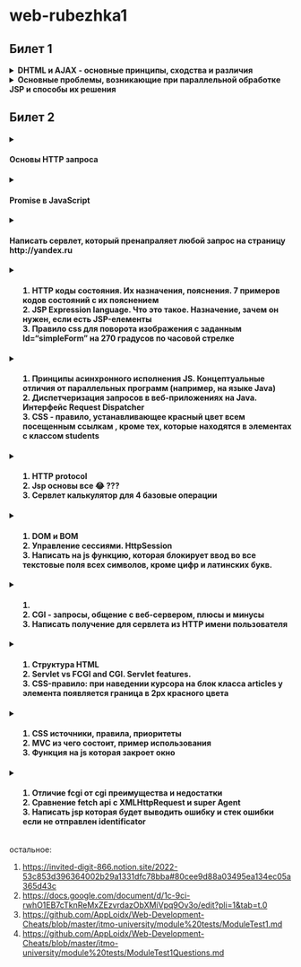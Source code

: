# web-rubezhka1


## Билет 1
<details>
<summary>
  <b>DHTML и AJAX - основные принципы, сходства и различия</b>
</summary>

DHTML (Dynamic HTML) и AJAX (Asynchronous JavaScript and XML) являются двумя технологиями, используемыми для создания интерактивных веб-приложений. Они имеют сходства, но также отличаются друг от друга.

Основные принципы DHTML:

1. Использование HTML, CSS и JavaScript для создания динамических и интерактивных веб-страниц.
2. Обновление содержимого страницы без перезагрузки всей страницы.
3. Использование DOM (Document Object Model) для манипулирования элементами на странице.

Основные принципы AJAX:

1. Асинхронная передача данных между клиентом и сервером без перезагрузки всей страницы.
2. Использование XMLHttpRequest объекта для отправки запросов к серверу без необходимости обновления всей страницы.
3. Обработка полученных данных с помощью JavaScript.

Сходства между DHTML и AJAX:

1. Обе технологии используют JavaScript для создания интерактивности на веб-страницах.
2. Они позволяют обновлять содержимое страницы без полной перезагрузки.

Различия между DHTML и AJAX:

1. DHTML фокусируется на изменении содержимого страницы, в то время как AJAX фокусируется на асинхронной передаче данных между клиентом и сервером.
2. AJAX требует использования XMLHttpRequest объекта, в то время как DHTML не требует этого компонента.
3. DHTML может быть использован для создания сложных пользовательских интерфейсов, тогда как AJAX часто используется для загрузки данных из базы данных или других ресурсов без полной перезагрузки страницы.

</details>

<details>
<summary>
  <b>Основные проблемы, возникающие при параллельной обработке JSP и способы их решения</b>
</summary>

Одной из основных проблем при параллельной обработке JSP является конкуренция за доступ к ресурсам, таким как база данных, файловая система и другие внешние сервисы. Это может привести к блокировкам и задержкам в обработке запросов.

Для решения этой проблемы можно использовать механизмы синхронизации, такие как блокировки или семафоры, чтобы предотвратить одновременный доступ к ресурсам. Также можно использовать асинхронные запросы для выполнения длительных операций без блокировки основного потока обработки.

Еще одной проблемой является управление состоянием при параллельной обработке. Использование глобальных переменных или состояния на стороне сервера может вызвать неопределенное поведение при параллельном доступе.

Для управления состоянием можно использовать механизмы сессий или контекстов приложений для изоляции данных каждого пользователя или запроса. Также можно использовать иммутабельные объекты и функциональное программирование для создания безопасных структур данных.

Кроме того, возникают проблемы с производительностью при параллельной обработке JSP из-за высокой нагрузки на сервер и ограниченных ресурсов.

Для улучшения производительности можно использовать кэширование результатов вычислений, распределение нагрузки между несколькими серверами или оптимизацию кода и запросов к базе данных. Также можно использовать асинхронную обработку запросов для уменьшения времени ожидания ответа от сервера.

</details>


## Билет 2

<details>
<summary><h4>
Основы HTTP запроса
</h4></summary>

HTTP (Hypertext Transfer Protocol) - это протокол передачи данных, который используется для обмена информацией в Интернете. HTTP запросы отправляются клиентом (например, браузером) к серверу для запроса определенной информации или выполнения определенного действия.

Основные элементы HTTP запроса включают:

1. Метод: Это указывает на тип операции, которую нужно выполнить. Например, GET для получения ресурса, POST для отправки данных на сервер, PUT для обновления существующего ресурса и т.д.

2. URL (Uniform Resource Locator): Это адрес ресурса на сервере, к которому нужно обратиться.

3. Заголовки: Они содержат метаданные о запросе, такие как тип содержимого, язык и т.д.

4. Тело запроса: Опциональная часть запроса, которая содержит данные или параметры для передачи на сервер.

Пример HTTP запроса:
```
GET /index.html HTTP/1.1
Host: www.example.com
User-Agent: Mozilla/5.0
Accept-Language: en-US
```

В этом примере "GET" - это метод запроса, "/index.html" - это URL ресурса на сервере и "Host", "User-Agent", "Accept-Language" - это заголовки запросов.

</details>

<details>
<summary><h4>

Promise в JavaScript

</h4></summary>

Promise в JavaScript - это объект, который используется для выполнения асинхронных операций и управления их результатами. Он представляет собой обещание о том, что определенная операция будет завершена в будущем, либо успешно (resolve), либо неудачно (reject).

Promise имеет три состояния: 
1. Pending (ожидание) - начальное состояние, когда обещание еще не было выполнено или отклонено.
2. Fulfilled (выполнено) - когда обещание успешно выполнено.
3. Rejected (отклонено) - когда обещание не удалось выполнить.

С помощью Promise можно создавать цепочки асинхронных операций, которые выполняются последовательно друг за другом или параллельно. Это позволяет управлять потоком данных и делать код более читаемым и поддерживаемым.

Пример использования Promise:
```
let promise = new Promise((resolve, reject) => {
  setTimeout(() => {
    let success = true;
    if(success){
      resolve("Operation successful");
    } else {
      reject("Operation failed");
    }
  }, 2000);
});

promise.then((message) => {
  console.log(message);
}).catch((error) => {
  console.error(error);
});
```
В этом примере создается новый Promise объект с задержкой в две секунды. Если операция завершается успешно, то вызывается метод resolve с сообщением "Operation successful", если нет - метод reject с сообщением "Operation failed". Затем мы используем метод then для обработки успешного выполнения и метод catch для отлавливания ошибок.

Promise является мощным инструментом для работы с асинхронными операциями в JavaScript и широко используется в различных библиотеках и фреймворках.


</details>

<details>
<summary><h4>
Написать сервлет, который пренапраляет любой запрос на страницу http://yandex.ru

</h4></summary>

Для написания сервлета, который будет перенаправлять любой запрос на страницу http://yandex.ru, вам нужно использовать метод sendRedirect из класса HttpServletResponse. Вот пример кода на Java для сервлета:

```
@WebServlet("/*")
public class RedirectServlet extends HttpServlet {
    @Override
    protected void service(HttpServletRequest request, HttpServletResponse response) throws ServletException, IOException {
        response.sendRedirect("http://yandex.ru");
    }

}
```


</details>



<details>
<summary><h4>
<ol>
<li>HTTP коды состояния. Их назначения, пояснения. 7 примеров кодов состояний с их пояснением</li>
<li>JSP Expression language. Что это такое. Назначение, зачем он нужен, если есть JSP-елементы</li>
<li>Правило css для поворота изображения с заданным Id=“simpleForm” на 270 градусов по часовой стрелке</li>
</ol>
</h4></summary>
<ul>

<li>

1. 200 OK - запрос успешно выполнен, сервер возвращает запрошенные данные.
2. 301 Moved Permanently - запрашиваемый ресурс был перемещен на постоянной основе на новый URL.
3. 400 Bad Request - сервер не может обработать запрос из-за некорректного синтаксиса или другой ошибки клиента.
4. 403 Forbidden - доступ к запрашиваемому ресурсу запрещен, сервер отказывает в доступе.
5. 404 Not Found - запрашиваемый ресурс не найден на сервере.
6. 500 Internal Server Error - произошла ошибка на стороне сервера, которая препятствует выполнению запроса.
7. 503 Service Unavailable - сервер временно не может обрабатывать запросы из-за перегрузки или технических проблем.
8. Код состояния 504 HTTP обозначает ошибку "Gateway Timeout". Эта ошибка возникает, когда сервер, действуя в качестве шлюза или прокси-сервера, не может получить ответ вовремя от другого сервера. При возникновении этой ошибки, клиентский запрос не может быть завершен из-за превышения времени ожидания. Например, если сервер, на который делается запрос, не отвечает в течение определенного времени, то может быть сгенерирован код состояния 504.

HTTP коды состояния используются для передачи информации о результате выполнения HTTP-запросов между клиентом и сервером. Коды состояния помогают определить успешность или ошибочность выполнения запросов и действий, которые должны быть предприняты в ответ на эти результаты (например, перенаправление пользователя или вывод сообщения об ошибке).

</li>

<li>

JSP (JavaServer Pages) Expression Language (EL) — это язык, который используется в JSP для упрощения доступа к данным и их манипуляции. Он был введён для упрощения работы с JavaBeans, коллекциями и другими объектами, которые могут быть доступны в контексте JSP.

▎Основные назначения и преимущества EL:

1. Упрощение синтаксиса: EL позволяет обращаться к атрибутам объектов и коллекциям без необходимости использовать сложные Java-выражения. Это делает код более читаемым и поддерживаемым.

2. Изоляция представления от логики: EL помогает отделить логику приложения от представления, что соответствует принципам MVC (Model-View-Controller). Это позволяет разработчикам сосредоточиться на создании пользовательского интерфейса, не углубляясь в детали реализации бизнес-логики.

3. Безопасность: EL автоматически экранирует выводимые данные, что помогает предотвратить уязвимости, такие как XSS (межсайтовый скриптинг).

4. Доступ к различным объектам: EL может использоваться для доступа к различным объектам, таким как JavaBeans, атрибуты сессии, запроса и контекста.

▎Примеры использования EL:

1. Обращение к атрибутам JavaBeans:
   ```
   <jsp:useBean id="user" class="com.example.User" />
   <p>Имя пользователя: ${user.name}</p>
   ```

2. Работа с коллекциями:
   ```
   <c:forEach var="item" items="${itemsList}">
       <p>${item}</p>
   </c:forEach>
   ```

3. Условные выражения:
   ```
   <c:if test="${not empty user}">
       <p>Добро пожаловать, ${user.name}!</p>
   </c:if>
   ```

▎Сравнение с JSP-элементами:

Хотя JSP-элементы (такие как скриптлеты, директивы и теги) предоставляют мощные инструменты для работы с данными, они могут сделать код менее читаемым и сложным для понимания. Например, использование скриптлетов требует написания Java-кода внутри JSP, что может привести к смешению логики и представления.

EL, с другой стороны, предлагает более декларативный подход, позволяя разработчикам использовать простые выражения для доступа к данным. Это делает код более чистым и понятным, а также упрощает его поддержку.


</li>

<li>

```
#simpleForm {
    transform: rotate(270deg);
}
```
</li>

</ul>
</details>




<details>
<summary><h4>
<ol>
<li>Принципы асинхронного исполнения JS. Концептуальные отличия от параллельных программ (например, на языке Java)</li>
<li>Диспетчеризация запросов в веб-приложениях на Java. Интерфейс Request Dispatcher</li>
<li>CSS - правило, устанавливающее красный цвет всем посещенным ссылкам , кроме тех, которые находятся в элементах с классом students</li>
</ol>
</h4></summary>
<ul>

<li>

Асинхронное исполнение в JavaScript и параллельные программы, такие как на языке Java, имеют разные концептуальные подходы к обработке задач. Давайте разберем основные принципы асинхронного исполнения JS и его отличия от параллельного программирования.

▎Асинхронное исполнение в JavaScript

1. Однопоточная модель: JavaScript работает в однопоточном режиме, что означает, что он выполняет код последовательно, по одной операции за раз. Это позволяет избежать проблем с состоянием гонки, которые могут возникать в многопоточных средах.

2. Событийный цикл (Event Loop): JavaScript использует событийный цикл для управления асинхронными операциями. Когда выполняется асинхронный код (например, запросы к серверу, таймеры), он не блокирует основной поток. Вместо этого, когда операция завершена, результат помещается в очередь событий, и основной поток продолжает выполнение других задач.

3. Обещания (Promises): Для работы с асинхронным кодом используются объекты Promise, которые представляют собой результат асинхронной операции. Это позволяет более удобно обрабатывать успех или ошибку выполнения.

4. Async/Await: С введением async и await синтаксис стал более понятным и похожим на синхронный код, что облегчает чтение и поддержку.

▎Параллельное программирование в Java

1. Многопоточность: Java поддерживает многопоточность, что позволяет выполнять несколько потоков одновременно. Каждый поток может выполнять свою задачу независимо от других.

2. Параллелизм: В Java можно создавать несколько потоков, которые могут работать параллельно на многоядерных процессорах, что позволяет значительно увеличить производительность для задач, требующих больших вычислительных ресурсов.

3. Синхронизация: В многопоточных приложениях необходимо учитывать проблемы синхронизации (например, состояние гонки, блокировки), чтобы избежать конфликтов при доступе к общим ресурсам.

4. Использование потоков и ExecutorService: Java предоставляет механизмы, такие как Thread, Runnable и ExecutorService, для управления потоками и их выполнением.

▎Концептуальные отличия

1. Модель исполнения:

   • JavaScript: Однопоточная модель с асинхронным исполнением через событийный цикл.

   • Java: Многопоточная модель с возможностью параллельного выполнения.

2. Управление задачами:

   • JavaScript: Задачи добавляются в очередь событий и обрабатываются по мере их завершения.

   • Java: Задачи могут выполняться одновременно в разных потоках, что требует управления состоянием и синхронизации.

3. Сложность:

   • JavaScript: Более простой подход к асинхронности без необходимости управлять потоками.

   • Java: Более сложная модель, требующая учета многопоточности и синхронизации.

4. Подход к производительности:

   • JavaScript: Оптимизирован для обработки I/O операций (например, сетевых запросов) без блокировки основного потока.

   • Java: Может использовать параллелизм для вычислительно интенсивных задач.
</li>

<li>

Диспетчеризация запросов — это важный аспект разработки веб-приложений на Java, особенно в контексте использования сервлетов и JavaServer Pages (JSP). В этом контексте интерфейс RequestDispatcher играет ключевую роль.

▎Интерфейс RequestDispatcher

RequestDispatcher — это интерфейс, предоставляемый Java EE (Jakarta EE), который позволяет перенаправлять запросы и ответы между сервлетами, JSP и другими ресурсами. Он предоставляет методы для передачи управления от одного компонента к другому в рамках одного запроса.

▎Основные методы интерфейса

1. forward(ServletRequest request, ServletResponse response):

   • Этот метод используется для передачи управления от одного сервлета или JSP к другому ресурсу (например, к другому сервлету или JSP).

   • При использовании forward запрос и ответ остаются в одном контексте, что позволяет передавать атрибуты и параметры.

   • Пример:
    ```
    RequestDispatcher dispatcher = request.getRequestDispatcher("destination.jsp");
    dispatcher.forward(request, response);
    ```
     

2. include(ServletRequest request, ServletResponse response):

   • Этот метод включает содержимое другого ресурса (сервлета или JSP) в текущий ответ.

   • Это позволяет динамически добавлять контент из других ресурсов, не прерывая выполнение текущего сервлета.

   • Пример:
   ```
    RequestDispatcher dispatcher = request.getRequestDispatcher("header.jsp");
          
     dispatcher.include(request, response);
     ```
     

▎Применение RequestDispatcher

1. Перенаправление запросов: Когда необходимо обработать запрос в другом компоненте приложения (например, передать данные от одного сервлета к другому).

2. Инклюзия ресурсов: Когда нужно динамически вставить содержимое одного ресурса в другой, например, при создании шаблонов страниц.

3. Передача атрибутов: RequestDispatcher позволяет передавать атрибуты между ресурсами через объект ServletRequest, что полезно для обмена данными.

▎Пример использования

Вот простой пример использования RequestDispatcher в сервлете:
```
@WebServlet("/example")
public class ExampleServlet extends HttpServlet {
    protected void doGet(HttpServletRequest request, HttpServletResponse response) throws ServletException, IOException {
        // Установка атрибута
        request.setAttribute("message", "Hello from ExampleServlet!");

        // Получение RequestDispatcher для перенаправления на другой ресурс
        RequestDispatcher dispatcher = request.getRequestDispatcher("/destination.jsp");

        // Перенаправление запроса
        dispatcher.forward(request, response);
    }
}
```

А в destination.jsp вы можете получить доступ к переданному атрибуту:
```
<% String message = (String) request.getAttribute("message"); %>
<p><%= message %></p>
```

</li>

<li>

```
a:visited {
    color: red; /* Устанавливаем красный цвет для всех посещенных ссылок */
}

.students a:visited {
    color: inherit; /* Сбрасываем цвет для посещенных ссылок внутри элементов с классом students */
}
```

</li>

</ul>
</details>


<details>
<summary><h4>
<ol>
<li>HTTP protocol</li>
<li>Jsp основы все 😂 ???</li>
<li>Сервлет калькулятор для 4 базовые операции</li>
</ol>
</h4></summary>
<ul>

<li>

HTTP (Hypertext Transfer Protocol) — это протокол прикладного уровня, который используется для передачи данных в интернете. Он является основой для обмена информацией между клиентами (обычно веб-браузерами) и серверами. Вот основные аспекты HTTP:

▎Основные характеристики HTTP:

1. Запросы и ответы:

   • HTTP-запрос: Клиент отправляет запрос к серверу, чтобы получить ресурсы (например, HTML-страницы, изображения и т. д.). Запрос включает метод (GET, POST, PUT, DELETE и другие), URL, заголовки и иногда тело запроса.

   • HTTP-ответ: Сервер отвечает на запрос клиента, отправляя статус-код (например, 200 OK, 404 Not Found), заголовки и тело ответа (например, HTML-код).

2. Методы HTTP:

   • GET: Запрашивает данные с сервера.

   • POST: Отправляет данные на сервер, например, при заполнении форм.

   • PUT: Обновляет существующий ресурс на сервере.

   • DELETE: Удаляет указанный ресурс с сервера.

3. Статусы ответа:

   • 2xx: Успешные запросы (например, 200 OK).

   • 3xx: Перенаправления (например, 301 Moved Permanently).

   • 4xx: Ошибки клиента (например, 404 Not Found).

   • 5xx: Ошибки сервера (например, 500 Internal Server Error).

4. Безопасность:

   • HTTP передает данные в открытом виде. Для безопасной передачи данных используется HTTPS (HTTP Secure), который шифрует данные с помощью TLS/SSL.

5. Статeless Protocol:

   • HTTP является безсостоянием, что означает, что каждый запрос является независимым и не сохраняет состояние между запросами. Для управления состоянием используются технологии, такие как cookies и сессии.

6. Заголовки:

   • HTTP-заголовки передаются как часть запроса и ответа и содержат метаданные о передаваемых данных (например, тип контента, длину содержимого и т. д.).
</li>

<li>

</li>

<li>

```
@WebServlet("/calculator")
public class CalculatorServlet extends HttpServlet {
    protected void doPost(HttpServletRequest request, HttpServletResponse response) throws ServletException, IOException {
        // Получаем параметры из запроса
        double num1 = Double.parseDouble(request.getParameter("num1"));
        double num2 = Double.parseDouble(request.getParameter("num2"));
        String operation = request.getParameter("operation");
        double result = 0;

        // Выполняем операцию в зависимости от выбранного действия
        switch (operation) {
            case "add":
                result = num1 + num2;
                break;
            case "subtract":
                result = num1 - num2;
                break;
            case "multiply":
                result = num1 * num2;
                break;
            case "divide":
                if (num2 != 0) {
                    result = num1 / num2;
                } else {
                    response.sendError(HttpServletResponse.SC_BAD_REQUEST, "Division by zero is not allowed.");
                    return;
                }
                break;
            default:
                response.sendError(HttpServletResponse.SC_BAD_REQUEST, "Invalid operation.");
                return;
        }

        // Формируем ответ
        response.setContentType("text/html");
        PrintWriter out = response.getWriter();
        out.println("<html><body>");
        out.println("<h1>Result: " + result + "</h1>");
        out.println("<a href='index.html'>Back</a>");
        out.println("</body></html>");
    }

    protected void doGet(HttpServletRequest request, HttpServletResponse response) throws ServletException, IOException {
        // Переадресация на метод doPost
        doPost(request, response);
    }
}
```
</li>

</ul>
</details>

<details>
<summary><h4>
<ol>
<li>DOM и BOM</li>
<li>Управление сессиями. HttpSession</li>
<li>Написать на js функцию, которая блокирует ввод во все текстовые поля всех символов, кроме цифр и латинских букв.</li>
</ol>
</h4></summary>
<ul>

<li>

DOM (Document Object Model) и BOM (Browser Object Model) — это два ключевых концепта в веб-разработке, которые помогают взаимодействовать с документами HTML и управлять браузером.

▎DOM (Document Object Model)

DOM — это программный интерфейс для HTML и XML документов. Он представляет структуру документа в виде дерева, где каждый элемент, атрибут и текст являются объектами. С помощью DOM можно:

• Изменять структуру документа: добавлять, удалять или изменять элементы.

• Манипулировать стилями: изменять CSS-стили элементов.

• Обрабатывать события: добавлять обработчики событий для взаимодействия с пользователем.

Пример работы с DOM на JavaScript:
```
// Получить элемент по ID
let element = document.getElementById("myElement");

// Изменить текст элемента
element.textContent = "Новый текст";

// Добавить новый элемент
let newElement = document.createElement("div");
newElement.textContent = "Я новый элемент!";
document.body.appendChild(newElement);
```

▎BOM (Browser Object Model)

BOM — это набор объектов, предоставляемых браузером, который позволяет взаимодействовать с самим браузером. В отличие от DOM, который работает с документом, BOM предоставляет доступ к функциональности браузера. Основные возможности BOM включают:

• Управление окнами: открытие, закрытие и изменение размеров окон.

• Работа с URL: получение информации о текущем URL и изменение его.

• Навигация: управление историей браузера (например, history.back()).

Пример работы с BOM на JavaScript:
```
// Открыть новое окно
let newWindow = window.open("https://www.example.com", "_blank");

// Получить текущий URL
let currentUrl = window.location.href;

// Вернуться на предыдущую страницу
window.history.back();
```

▎Основные отличия

1. Область применения:

   • DOM: работает с содержимым веб-страницы.

   • BOM: работает с самим браузером и его функциональностью.

2. Структура:

   • DOM: представляется в виде дерева объектов.

   • BOM: представляет собой набор объектов и методов, специфичных для браузера.

3. Методы и свойства:

   • DOM: методы для манипуляции элементами (например, getElementById, appendChild).

   • BOM: методы для управления окнами и навигацией (например, window.open, history.pushState).
</li>

<li>
  
Управление сессиями в веб-приложениях — это важный аспект, который позволяет сохранять состояние между запросами от клиента. В Java EE (или Jakarta EE) для этого часто используется интерфейс HttpSession.

▎Что такое HttpSession?
HttpSession — это объект, который используется для хранения данных о пользователе на сервере в течение его сессии. Сессия начинается, когда пользователь впервые обращается к веб-приложению, и заканчивается, когда она истекает или пользователь выходит из системы.

▎Основные функции HttpSession
1. Хранение данных: Вы можете сохранять данные, связанные с пользователем, в объекте сессии. Эти данные доступны на протяжении всей сессии.
2. Идентификация пользователя: Каждая сессия имеет уникальный идентификатор (session ID), который отправляется клиенту в виде cookie или параметра URL.
3. Управление временем жизни: Вы можете установить время жизни сессии, после которого она будет автоматически завершена.

▎Примеры работы с HttpSession

▎Создание и использование сессии
```
public class MyServlet extends HttpServlet {
    protected void doGet(HttpServletRequest request, HttpServletResponse response) {
        // Получить сессию (или создать новую, если она не существует)
        HttpSession session = request.getSession();

        // Сохранить данные в сессии
        session.setAttribute("username", "JohnDoe");

        // Получить данные из сессии
        String username = (String) session.getAttribute("username");

        // Удалить данные из сессии
        session.removeAttribute("username");
    }
}
```

▎Установка времени жизни сессии
```
// Установить время жизни сессии в 30 минут
session.setMaxInactiveInterval(30 * 60); // время в секундах
```

▎Завершение сессии
```
// Завершить сессию
session.invalidate();
```

▎Управление сессиями

1. Сохранение данных: Используйте setAttribute для сохранения данных и getAttribute для их извлечения.
  
2. Удаление данных: Используйте removeAttribute для удаления конкретного атрибута из сессии.

3. Завершение сессии: Метод invalidate() завершает сессию и удаляет все связанные с ней данные.

4. Безопасность: Обратите внимание на безопасность сессий, используя HTTPS и другие меры защиты от атак, таких как XSS и CSRF.

</li>

<li>

```
function restrictInput(event) {
    const regex = /^[a-zA-Z0-9]*$/; // Регулярное выражение для разрешенных символов

    // Получаем значение текущего текстового поля
    const inputValue = event.target.value;

    // Проверяем, соответствует ли значение регулярному выражению
    if (!regex.test(inputValue)) {
        // Если не соответствует, удаляем последний введенный символ
        event.target.value = inputValue.slice(0, -1);
    }
}

// Применяем функцию ко всем текстовым полям при загрузке страницы
window.onload = function() {
    const inputs = document.querySelectorAll('input[type="text"]');
    inputs.forEach(input => {
        input.addEventListener('input', restrictInput);
    });
};
```

</li>

</ul>
</details>


<details>
<summary><h4>
<ol>
<li></li>
<li>CGI - запросы, общение с веб-сервером, плюсы и минусы</li>
<li>Написать получение для сервлета из HTTP имени пользователя</li>
</ol>
</h4></summary>
<ul>

<li>

</li>

<li>

CGI (Common Gateway Interface) — это стандартный протокол, который позволяет веб-серверам взаимодействовать с внешними программами, такими как скрипты и приложения. Эти программы могут обрабатывать запросы от пользователей и возвращать динамически сгенерированные страницы.

▎Как работают CGI-запросы:

1. Запрос от клиента: Пользователь отправляет HTTP-запрос на веб-сервер.

2. Обработка запроса: Если запрашиваемый ресурс является CGI-скриптом, сервер запускает этот скрипт.

3. Передача данных: Сервер передает данные запроса (например, параметры формы) в качестве переменных окружения в CGI-программу.

4. Генерация ответа: CGI-программа обрабатывает запрос и генерирует HTML-код или другой контент.

5. Ответ клиенту: Сервер отправляет сгенерированный ответ обратно клиенту.

▎Плюсы CGI:

1. Язык независимости: CGI-скрипты могут быть написаны на различных языках (Perl, Python, Ruby, C и т.д.).

2. Простота использования: Легко реализовать простые динамические страницы.

3. Стандартизация: CGI является стандартом, поддерживаемым большинством веб-серверов.

▎Минусы CGI:

1. Производительность: Каждый запрос к CGI-скрипту создает новый процесс, что может привести к значительным затратам ресурсов и времени на запуск.

2. Сложность масштабирования: При увеличении нагрузки сервер может столкнуться с проблемами производительности из-за большого количества создаваемых процессов.

3. Безопасность: Неправильно написанные CGI-скрипты могут быть уязвимы для атак, таких как инъекции и утечки данных.

4. Отсутствие состояния: CGI не сохраняет состояние между запросами, что затрудняет разработку сложных приложений.

</li>

<li>

```
@WebServlet("/login")
public class LoginServlet extends HttpServlet {
    protected void doPost(HttpServletRequest request, HttpServletResponse response) 
            throws ServletException, IOException {
        
        // Получение имени пользователя из параметров запроса
        String username = request.getParameter("username");
        
        // Проверка на null и вывод имени пользователя
        if (username != null && !username.isEmpty()) {
            response.setContentType("text/html");
            response.getWriter().println("<h1>Добро пожаловать, " + username + "!</h1>");
        } else {
            response.setContentType("text/html");
            response.getWriter().println("<h1>Имя пользователя не указано!</h1>");
        }
    }
}
```

```
<form action="/login" method="post">
    <label for="username">Имя пользователя:</label>
    <input type="text" id="username" name="username" required>
    <button type="submit">Войти</button>
</form>
```
</li>

</ul>
</details>




<details>
<summary><h4>
<ol>
<li>Структура HTML</li>
<li>Servlet vs FCGI and CGI. Servlet features.</li>
<li>CSS-правило: при наведении курсора на блок класса articles у элемента появляется граница в 2px красного цвета</li>
</ol>
</h4></summary>
<ul>

<li>

▎Объяснение структуры:

1. ```<!DOCTYPE html>:``` Объявляет тип документа и версию HTML (HTML5).

2. ```<html lang="ru">:``` Корневой элемент документа, указывающий язык (в данном случае русский).

3. ```<head>```: Содержит метаданные о документе, такие как:

   • ```<meta charset="UTF-8">```: Устанавливает кодировку символов.

   • ```<meta name="viewport" content="width=device-width, initial-scale=1.0">```: Обеспечивает адаптивность на мобильных устройствах.

   • ```<title>```: Заголовок страницы, отображаемый в вкладке браузера.

   • ```<link>```: Подключение внешнего CSS-файла.

   • ```<script>```: Подключение внешнего JavaScript-файла.

4. ```<body>```: Основное содержимое страницы, включая:

   • ```<header>```: Содержит заголовок и навигацию.

   • ```<main>```: Основной контент страницы, разбитый на разделы (```<section>```).

   • ```<footer>```: Нижний колонтитул с дополнительной информацией.

</li>

<li>

▎CGI (Common Gateway Interface)

CGI — это стандартный интерфейс для взаимодействия веб-сервера с программами, которые генерируют динамический контент. Основные характеристики:

• Производительность: Каждый запрос создает новый процесс, что может привести к значительным накладным расходам.

• Языковая независимость: CGI может быть написан на любом языке программирования, поддерживающем стандартный ввод/вывод (например, Perl, Python, C).

• Состояние: Не поддерживает состояние между запросами (например, сессии).

• Безопасность: Может быть уязвим для различных атак, если не реализован должным образом.

▎FCGI (FastCGI)

FCGI — это улучшенная версия CGI, которая решает некоторые его недостатки:

• Производительность: В отличие от CGI, FCGI использует постоянные процессы для обработки запросов, что значительно уменьшает накладные расходы на создание и уничтожение процессов.

• Поддержка нескольких языков: Как и CGI, может использоваться с различными языками программирования.

• Состояние: FCGI также не поддерживает состояние между запросами, но может быть использован в сочетании с другими технологиями для управления состоянием.

• Масштабируемость: Лучше подходит для высоконагруженных приложений благодаря возможности обработки нескольких запросов одновременно.

▎Servlets

Servlets — это Java-технология для создания динамических веб-приложений. Основные характеристики:

1. Производительность:

   • Servlets работают в контейнере сервлетов (например, Apache Tomcat), который управляет их жизненным циклом и многопоточностью. Это позволяет обрабатывать несколько запросов одновременно без создания новых процессов.

2. Состояние:

   • Servlets могут управлять состоянием с помощью сессий, что позволяет хранить информацию о пользователе между запросами.

3. Интеграция с Java EE:

   • Servlets являются частью Java EE и могут легко интегрироваться с другими компонентами, такими как JSP (JavaServer Pages), EJB (Enterprise JavaBeans) и JPA (Java Persistence API).

4. Безопасность:

   • Поддерживают различные механизмы безопасности, такие как аутентификация и авторизация.

5. Удобство разработки:

   • Java предоставляет мощные средства разработки и отладки, а также множество библиотек для работы с базами данных, сетями и другими ресурсами.

6. Портируемость:

   • Servlets могут работать на любом сервере приложений, поддерживающем спецификацию Java EE.

▎Сравнение

| Характеристика    | CGI                      | FCGI                     | Servlets                 |
|--------------------|-------------------------|--------------------------|--------------------------|
| Производительность  | Низкая                  | Высокая                  | Очень высокая            |
| Создание процессов  | Каждый запрос создает новый процесс | Использует постоянные процессы | Работает в многопоточном контейнере |
| Поддержка состояния | Нет                     | Нет                      | Да                       |
| Языковая зависимость| Любой язык              | Любой язык               | Java                     |
| Интеграция         | Ограниченная            | Ограниченная             | Хорошая (Java EE)       |

</li>

<li>

```
.articles {
    transition: border 0.3s ease;
}

.articles:hover {
    border: 2px solid red; 
}

```
</li>

</ul>
</details>


<details>
<summary><h4>
<ol>
<li>CSS источники, правила, приоритеты</li>
<li>MVC из чего состоит, пример использования</li>
<li>Функция на js которая закроет окно</li>
</ol>
</h4></summary>
<ul>

<li>

В CSS есть несколько источников стилей, правил и принципов приоритета, которые определяют, какие стили применяются к элементам. Вот основные моменты:

▎1. Источники стилей

CSS может быть применен к элементам из различных источников:

• Встроенные стили (Inline styles): Стили, заданные непосредственно в атрибуте style HTML-элемента. Они имеют самый высокий приоритет.
  ```
    <div style="color: red;">Текст</div>
  ```

• Внутренние стили (Internal styles): Стили, определенные внутри тега ```<style>``` в ```<head>``` HTML-документа.
  ```
<style>
    div { color: blue; }
</style>
  ```

• Внешние стили (External styles): Стили, загружаемые из внешнего CSS-файла с помощью тега <link>.
  ```
    <link rel="stylesheet" href="styles.css">
  ```

▎2. Правила CSS

Правила CSS состоят из селекторов и деклараций:

```
p {
    color: green;
}
```

▎3. Приоритеты (Специфичность)

Приоритет стилей определяется специфичностью селекторов. Чем выше специфичность, тем выше приоритет:

• Inline стили: всегда имеют наивысший приоритет.

• ID-селекторы: имеют более высокий приоритет, чем классы и теги.
  ```
    #myId { color: orange; }
  ```

• Классы, атрибуты и псевдоклассы: имеют более высокий приоритет, чем теги.
  ```
    .myClass { color: purple; }
  ```

• Теговые селекторы: имеют наименьший приоритет.
  ```
    div { color: black; }
  ```

▎4. Каскадирование

Если два или более правила применяются к одному элементу и имеют одинаковую специфичность, применяется последнее правило в коде (каскадирование).

▎5. Важность (!important)

Вы можете использовать !important, чтобы переопределить другие правила, но это следует делать с осторожностью:
```
p {
    color: blue !important; /* Этот цвет будет применяться вне зависимости от других правил */
}
```
</li>

<li>
  
MVC (Model-View-Controller) — это архитектурный паттерн, который разделяет приложение на три основные компоненты:

1. Model (Модель): управляет данными и бизнес-логикой приложения.

2. View (Представление): отвечает за отображение данных пользователю.

3. Controller (Контроллер): обрабатывает пользовательский ввод и взаимодействует с моделью и представлением.

▎Пример использования MVC с Java Servlets

Давайте рассмотрим простой пример веб-приложения для управления задачами (To-Do List) с использованием Java Servlets.

▎1. Модель (Model)

Создадим класс Task, который будет представлять задачу.
```
// Task.java
public class Task {
    private String title;
    private boolean completed;

    public Task(String title) {
        this.title = title;
        this.completed = false;
    }

    public String getTitle() {
        return title;
    }

    public boolean isCompleted() {
        return completed;
    }

    public void complete() {
        this.completed = true;
    }
}
```

▎2. Контроллер (Controller)

Создадим сервлет TaskServlet, который будет обрабатывать запросы.
```
@WebServlet("/tasks")
public class TaskServlet extends HttpServlet {
    private List<Task> tasks = new ArrayList<>();

    @Override
    protected void doGet(HttpServletRequest request, HttpServletResponse response)
            throws ServletException, IOException {
        request.setAttribute("tasks", tasks);
        request.getRequestDispatcher("/tasks.jsp").forward(request, response);
    }

    @Override
    protected void doPost(HttpServletRequest request, HttpServletResponse response)
            throws ServletException, IOException {
        String title = request.getParameter("title");
        if (title != null && !title.trim().isEmpty()) {
            tasks.add(new Task(title));
        }
        response.sendRedirect("tasks"); // Перенаправление на GET-запрос для отображения задач
    }
}
```

▎3. Представление (View)

Создадим JSP-страницу tasks.jsp, которая будет отображать список задач.
```
<!-- tasks.jsp -->
<%@ page contentType="text/html;charset=UTF-8" language="java" %>
<!DOCTYPE html>
<html>
<head>
    <title>Task List</title>
</head>
<body>
<h1>My Tasks</h1>
<ul>
    <c:forEach var="task" items="${tasks}">
        <li>
            <span>${task.title}</span>
            <span>${task.completed ? ' (Completed)' : ''}</span>
        </li>
    </c:forEach>
</ul>
<form action="tasks" method="post">
    <input type="text" name="title" placeholder="New task" required />
    <button type="submit">Add Task</button>
</form>
</body>
</html>
```

• Модель (Task) представляет задачи и управляет их состоянием.

• Контроллер (TaskServlet) обрабатывает запросы на получение и добавление задач, взаимодействует с моделью и обновляет представление.

• Представление (tasks.jsp) отвечает за отображение задач пользователю и предоставляет интерфейс для добавления новых задач.
</li>

<li>

• Если окно было открыто пользователем (например, через прямой ввод URL), то ```window.close()``` не сработает.

• Для тестирования функции можно открыть новое окно через JavaScript и затем закрыть его. Например:

```
let newWindow = window.open("https://example.com", "_blank");
newWindow.close(); 
```

</li>

</ul>
</details>


<details>
<summary><h4>
<ol>
<li>Отличие fcgi от cgi преимущества и недостатки</li>
<li>Сравнение fetch api с XMLHttpRequest и super Agent</li>
<li>Написать jsp которая будет выводить ошибку и стек ошибки если не отправлен identificator</li>
</ol>
</h4></summary>
<ul>

<li>

FCGI (FastCGI) и CGI (Common Gateway Interface) — это протоколы, используемые для взаимодействия веб-серверов с программами, которые обрабатывают динамический контент. Вот основные отличия, преимущества и недостатки каждого из них:

▎CGI (Common Gateway Interface)

Отличия:

• CGI запускает отдельный процесс для каждого запроса.

• Каждый раз, когда приходит новый запрос, создается новый экземпляр программы.

Преимущества:

• Простота: легко реализовать и использовать.

• Поддержка множества языков программирования.

Недостатки:

• Высокие накладные расходы: запуск нового процесса для каждого запроса занимает много времени и ресурсов.

• Ограниченная производительность при высокой нагрузке.

• Память и ресурсы системы могут быстро исчерпаться при большом количестве одновременных запросов.

▎FCGI (FastCGI)

Отличия:

• FCGI поддерживает постоянные процессы, что позволяет обрабатывать несколько запросов в одном процессе.

• Процессы FCGI остаются активными между запросами, что значительно снижает накладные расходы.

Преимущества:

• Высокая производительность: значительно меньше времени на создание процессов, так как они уже запущены.

• Эффективное использование ресурсов: один процесс может обрабатывать множество запросов.

• Поддержка асинхронной обработки запросов.

Недостатки:

• Более сложная настройка по сравнению с CGI.

• Может потребоваться больше памяти для поддержания активных процессов.

• Не все веб-серверы поддерживают FCGI, хотя большинство популярных серверов это делают.

</li>


<li>

Сравнение Fetch API, XMLHttpRequest и SuperAgent может помочь понять, какой из этих инструментов лучше подходит для работы с HTTP-запросами в JavaScript. Вот основные отличия, преимущества и недостатки каждого из них:

▎1. Fetch API

Описание:
Fetch API — это современный интерфейс для работы с HTTP-запросами, который предоставляет более простой и мощный способ выполнения запросов по сравнению с XMLHttpRequest.

Преимущества:

• Простота использования: Синтаксис основан на промисах, что делает код более читаемым и упрощает обработку асинхронных операций.

• Поддержка Promise: Легко работать с асинхронными запросами и использовать async/await.

• Более гибкие возможности: Поддерживает такие функции, как CORS, Stream API, обработка ответов в различных форматах (JSON, текст и т.д.).

• Чистота кода: Меньше кода для выполнения тех же операций.

Недостатки:

• Не поддерживает IE: Не работает в Internet Explorer без полифиллов.

• Обработка ошибок: Ошибки сети обрабатываются, но ошибки HTTP (например, 404 или 500) не вызывают отклонение промиса.

▎2. XMLHttpRequest

Описание:
XMLHttpRequest (XHR) — это старый интерфейс для выполнения HTTP-запросов в браузерах.

Преимущества:

• Широкая поддержка: Работает во всех браузерах, включая старые версии.

• Синхронные и асинхронные запросы: Можно выполнять запросы как синхронно, так и асинхронно (хотя синхронные запросы не рекомендуются).

Недостатки:

• Сложный синтаксис: Код может быть громоздким и трудным для чтения из-за коллбэков.

• Отсутствие поддержки Promise: Не поддерживает нативно промисы, что усложняет работу с асинхронными операциями.

• Устаревший подход: Сложнее управлять потоками данных и обработкой ответов.

▎3. SuperAgent

Описание:
SuperAgent — это библиотека для выполнения HTTP-запросов, которая предоставляет удобный интерфейс для работы с AJAX-запросами.

Преимущества:

• Удобный синтаксис: Использует цепочки методов для создания запросов, что делает код более читабельным.

• Поддержка Promise: Работает с промисами и поддерживает async/await.

• Расширенные возможности: Легко добавлять обработчики для различных типов ответов и ошибок.

• Поддержка браузеров: Работает во всех современных браузерах.

Недостатки:

• Дополнительная зависимость: Необходима установка библиотеки, что увеличивает размер проекта.

• Не так широко распространен, как Fetch API: Меньшее количество примеров и документации по сравнению с Fetch.

▎Заключение

• Fetch API является предпочтительным выбором для новых проектов благодаря своей простоте и современному подходу к работе с асинхронными запросами.

• XMLHttpRequest все еще может использоваться в старых проектах или когда требуется поддержка устаревших браузеров.

• SuperAgent — хороший выбор, если вам нужны дополнительные возможности и удобный интерфейс, но стоит учитывать необходимость подключения внешней библиотеки.

</li>

<li>

```
<%
    // Получаем параметр identificator
    String identificator = request.getParameter("identificator");

    // Проверяем наличие параметра
    if (identificator == null || identificator.isEmpty()) {
        // Если параметр отсутствует, выводим сообщение об ошибке
        out.println("<h1>Ошибка: Параметр 'identificator' не отправлен!</h1>");
        
        // Выводим стек ошибки
        Exception e = new Exception("Отсутствует параметр 'identificator'");
        e.printStackTrace(new PrintWriter(out));
    } else {
        // Если параметр присутствует, можно обработать его
        out.println("<h1>Параметр 'identificator': " + identificator + "</h1>");
    }
%>
```
</li>

</ul>
</details>


остальное:
1. https://invited-digit-866.notion.site/2022-53c853d396364002b29a1331dfc78bba#80cee9d88a03495ea134ec05a365d43c
2. https://docs.google.com/document/d/1c-9ci-rwhO1EB7cTknReMxZEzvrdazObXMiVpq9Ov3o/edit?pli=1&tab=t.0
3. https://github.com/AppLoidx/Web-Development-Cheats/blob/master/itmo-university/module%20tests/ModuleTest1.md
4. https://github.com/AppLoidx/Web-Development-Cheats/blob/master/itmo-university/module%20tests/ModuleTest1Questions.md

